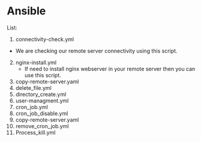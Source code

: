 # Ansible
List:
1. connectivity-check.yml
  * We are checking our remote server connectivity using this script.
2. nginx-install.yml
   * If need to install nginx webserver in your remote server then you can use this script.
3. copy-remote-server.yaml
4. delete_file.yml
5. directory_create.yml
6. user-managment.yml
7. cron_job.yml
8. cron_job_disable.yml
9. copy-remote-server.yaml
10. remove_cron_job.yml
11. Process_kill.yml

